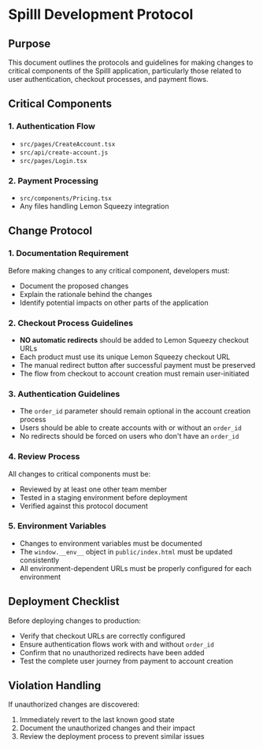 # Spilll Development Protocol

## Purpose
This document outlines the protocols and guidelines for making changes to critical components of the Spilll application, particularly those related to user authentication, checkout processes, and payment flows.

## Critical Components

### 1. Authentication Flow
- `src/pages/CreateAccount.tsx`
- `src/api/create-account.js`
- `src/pages/Login.tsx`

### 2. Payment Processing
- `src/components/Pricing.tsx`
- Any files handling Lemon Squeezy integration

## Change Protocol

### 1. Documentation Requirement
Before making changes to any critical component, developers must:
- Document the proposed changes
- Explain the rationale behind the changes
- Identify potential impacts on other parts of the application

### 2. Checkout Process Guidelines
- **NO automatic redirects** should be added to Lemon Squeezy checkout URLs
- Each product must use its unique Lemon Squeezy checkout URL
- The manual redirect button after successful payment must be preserved
- The flow from checkout to account creation must remain user-initiated

### 3. Authentication Guidelines
- The `order_id` parameter should remain optional in the account creation process
- Users should be able to create accounts with or without an `order_id`
- No redirects should be forced on users who don't have an `order_id`

### 4. Review Process
All changes to critical components must be:
- Reviewed by at least one other team member
- Tested in a staging environment before deployment
- Verified against this protocol document

### 5. Environment Variables
- Changes to environment variables must be documented
- The `window.__env__` object in `public/index.html` must be updated consistently
- All environment-dependent URLs must be properly configured for each environment

## Deployment Checklist
Before deploying changes to production:
- Verify that checkout URLs are correctly configured
- Ensure authentication flows work with and without `order_id`
- Confirm that no unauthorized redirects have been added
- Test the complete user journey from payment to account creation

## Violation Handling
If unauthorized changes are discovered:
1. Immediately revert to the last known good state
2. Document the unauthorized changes and their impact
3. Review the deployment process to prevent similar issues 